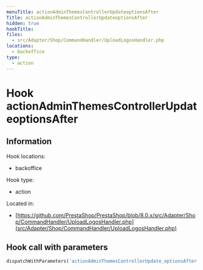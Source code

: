 ```yaml
---
menuTitle: actionAdminThemesControllerUpdateoptionsAfter
Title: actionAdminThemesControllerUpdateoptionsAfter
hidden: true
hookTitle: 
files:
  - src/Adapter/Shop/CommandHandler/UploadLogosHandler.php
locations:
  - backoffice
type:
  - action
---
```


# Hook actionAdminThemesControllerUpdateoptionsAfter

## Information

Hook locations: 
  - backoffice

Hook type: 
  - action

Located in: 
  - [https://github.com/PrestaShop/PrestaShop/blob/8.0.x/src/Adapter/Shop/CommandHandler/UploadLogosHandler.php](src/Adapter/Shop/CommandHandler/UploadLogosHandler.php)

## Hook call with parameters

```php
dispatchWithParameters('actionAdminThemesControllerUpdate_optionsAfter')
```